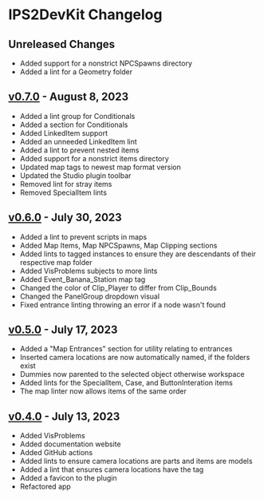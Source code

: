 # IPS2DevKit Changelog

## Unreleased Changes
* Added support for a nonstrict NPCSpawns directory
* Added a lint for a Geometry folder

## [v0.7.0] - August 8, 2023
* Added a lint group for Conditionals
* Added a section for Conditionals
* Added LinkedItem support
* Added an unneeded LinkedItem lint
* Added a lint to prevent nested items
* Added support for a nonstrict items directory
* Updated map tags to newest map format version
* Updated the Studio plugin toolbar
* Removed lint for stray items
* Removed SpecialItem lints

[v0.7.0]: https://github.com/Crystalflxme/IPS2DevKit/releases/tag/v0.7.0

## [v0.6.0] - July 30, 2023
* Added a lint to prevent scripts in maps
* Added Map Items, Map NPCSpawns, Map Clipping sections
* Added lints to tagged instances to ensure they are descendants of their respective map folder
* Added VisProblems subjects to more lints
* Added Event_Banana_Station map tag
* Changed the color of Clip_Player to differ from Clip_Bounds
* Changed the PanelGroup dropdown visual
* Fixed entrance linting throwing an error if a node wasn't found

[v0.6.0]: https://github.com/Crystalflxme/IPS2DevKit/releases/tag/v0.6.0

## [v0.5.0] - July 17, 2023
* Added a "Map Entrances" section for utility relating to entrances
* Inserted camera locations are now automatically named, if the folders exist
* Dummies now parented to the selected object otherwise workspace
* Added lints for the SpecialItem, Case, and ButtonInteration items
* The map linter now allows items of the same order

[v0.5.0]: https://github.com/Crystalflxme/IPS2DevKit/releases/tag/v0.5.0

## [v0.4.0] - July 13, 2023
* Added VisProblems
* Added documentation website
* Added GitHub actions
* Added lints to ensure camera locations are parts and items are models
* Added a lint that ensures camera locations have the tag
* Added a favicon to the plugin
* Refactored app

[v0.4.0]: https://github.com/Crystalflxme/IPS2DevKit/releases/tag/v0.4.0